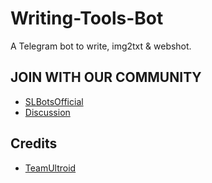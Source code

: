 # Writing-Tools-Bot

A Telegram bot to write, img2txt & webshot.

## JOIN WITH OUR COMMUNITY

- [SLBotsOfficial](https://t.me/SLBotsOfficial)
- [Discussion](https://t.me/trtechguide)

## Credits

- [TeamUltroid](https://github.com/TeamUltroid)
